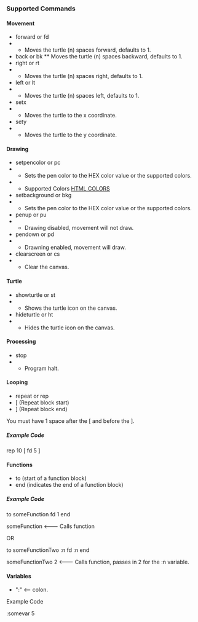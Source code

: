### Supported Commands

#### Movement
* forward or fd
* * Moves the turtle (n) spaces forward, defaults to 1.
* back or bk 
** Moves the turtle (n) spaces backward, defaults to 1.
* right or rt 
* * Moves the turtle (n) spaces right, defaults to 1.
* left or lt 
* * Moves the turtle (n) spaces left, defaults to 1.
* setx
* * Moves the turtle to the x coordinate.
* sety
* * Moves the turtle to the y coordinate.

#### Drawing
* setpencolor or pc
* * Sets the pen color to the HEX color value or the supported colors.
* * Supported Colors [HTML COLORS](http://www.computerhope.com/htmcolor.htm)
* setbackground or bkg
* * Sets the pen color to the HEX color value or the supported colors.
* penup or pu
* * Drawing disabled, movement will not draw. 
* pendown or pd
* * Drawning enabled, movement will draw.
* clearscreen or cs
* * Clear the canvas.

#### Turtle
* showturtle or st
* * Shows the turtle icon on the canvas.
* hideturtle or ht
* * Hides the turtle icon on the canvas.

#### Processing ####
* stop
* * Program halt.

#### Looping
* repeat or rep
* [  (Repeat block start)
* ] (Repeat block end) 

You must have 1 space after the [ and before the ]. 

##### Example Code

rep 10 [ fd 5 ] 

#### Functions
* to (start of a function block)
* end (indicates the end of a function block)

##### Example Code

to someFunction 
fd 1
end

someFunction   <--- Calls function

OR

to someFunctionTwo :n
fd :n
end

someFunctionTwo 2  <--- Calls function, passes in 2 for the :n variable. 

#### Variables
* ":" <-- colon.

Example Code

:somevar 5

